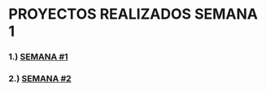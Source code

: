 # PROYECTOS REALIZADOS SEMANA 1
### 1.) [SEMANA #1](https://github.com/mikerazor5786/Challenges_Core-Code_Miguel-Tellez/blob/4a67457392f0105d612d63e147ba4be7c2d16090/contenido/semana1.md)
### 2.) [SEMANA #2](https://github.com/mikerazor5786/Challenges_Core-Code_Miguel-Tellez/blob/b6c722e3b224c4b85abc1dab5a9c7bf8f9d9db60/contenido/semana2.md)


